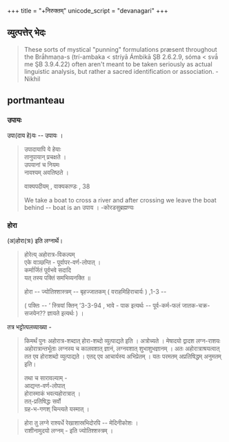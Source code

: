 +++
title = "+निरुक्तम्"
unicode_script = "devanagari"
+++

## व्युत्पत्तेर् भेदः

> These sorts of mystical "punning" formulations præsent throughout the Brā́hmaṇa-s (trí-ambaka < stríyā Ámbikā ŞB 2.6.2.9, sóma < svā́ me ŞB 3.9.4.22) often aren't meant to be taken seriously as actual linguistic analysis, but rather a sacred identification or association. - Nikhil


## portmanteau
### उपायः
उपा(दाय हे)यः -- उपायः ।

> उपादायापि ये हेयाः  
> तानुपायान् प्रचक्षते ।  
> उपयानां च नियमः  
> नावश्यम् अवतिष्ठते ।
> 
> वाक्यपदीयम् , वाक्यकाण्डः , 38
>
> We take a boat to cross a river and after crossing we leave the boat behind -- boat is an उपाय ।  -कोरडसुब्रह्मण्यः

### होरा
(अ)होरा(त्रः) इति लग्नार्थे। 


> होरेत्य् अहोरात्र-विकल्पम्  
> एके वाञ्छन्ति - पूर्वापर-वर्ण-लोपात् ।  
> कर्मार्जितं पूर्वभवे सदादि  
> यत् तस्य पक्तिं समभिव्यनक्ति ॥ 
> 
> होरा -- ज्योतिश्शास्त्रम् -- बृहज्जातकम् ( वराहमिहिराचार्यः ) ,1-3 --
>
> ( पक्तिः -- ’ स्त्रियां क्तिन् ’3-3-94 , भावे - पाक इत्यर्थः -- पूर्व-कर्म-फलं जातक-चक्र-सजयेन?? ज्ञायते इत्यर्थः ) ।
>

तत्र भट्टोत्पलव्याख्या - 
 
> किमर्थं पुनः अहोरात्र-शब्दात् होरा-शब्दो व्युत्पाद्यते इति । अत्रोच्यते । मेषादयो द्वादश लग्न-राशयः अहोरात्रान्तर्भूताः लग्नस्य च कालवशात् ज्ञानं, लग्नवशात् शुभाशुभज्ञानम् । अतः अहोरात्राश्रयत्वात् तत एव होराशब्दो व्युत्पाद्यते । एतद् एव आचार्यस्य अभिप्रेतम् । यतः परमतम् अप्रतिषिद्धम् अनुमतम् इति।
> 
>
> तथा च सारावल्याम् -  
> आद्यन्त-वर्ण-लोपात्   
> होरास्माकं भवत्यहोरात्रात् ।  
> तत्-प्रतिषिद्धः सर्वो  
> ग्रह-भ-गणश् चिन्त्यते यस्मात् ।



> होरा तु लग्ने राश्यर्धे रेखाशास्रभिदोरपि -- मेदिनीकोशः ।  
> राशीनामुदयो लग्नम् - इति ज्योतिश्शस्त्रम् ।

